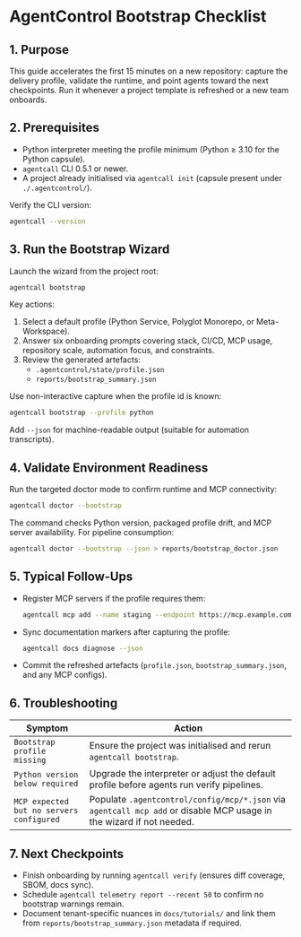 # AgentControl Bootstrap Checklist

## 1. Purpose
This guide accelerates the first 15 minutes on a new repository: capture the delivery profile, validate the runtime, and point agents toward the next checkpoints. Run it whenever a project template is refreshed or a new team onboards.

## 2. Prerequisites
- Python interpreter meeting the profile minimum (Python ≥ 3.10 for the Python capsule).
- `agentcall` CLI 0.5.1 or newer.
- A project already initialised via `agentcall init` (capsule present under `./.agentcontrol/`).

Verify the CLI version:
```bash
agentcall --version
```

## 3. Run the Bootstrap Wizard
Launch the wizard from the project root:
```bash
agentcall bootstrap
```
Key actions:
1. Select a default profile (Python Service, Polyglot Monorepo, or Meta-Workspace).
2. Answer six onboarding prompts covering stack, CI/CD, MCP usage, repository scale, automation focus, and constraints.
3. Review the generated artefacts:
   - `.agentcontrol/state/profile.json`
   - `reports/bootstrap_summary.json`

Use non-interactive capture when the profile id is known:
```bash
agentcall bootstrap --profile python
```
Add `--json` for machine-readable output (suitable for automation transcripts).

## 4. Validate Environment Readiness
Run the targeted doctor mode to confirm runtime and MCP connectivity:
```bash
agentcall doctor --bootstrap
```
The command checks Python version, packaged profile drift, and MCP server availability. For pipeline consumption:
```bash
agentcall doctor --bootstrap --json > reports/bootstrap_doctor.json
```

## 5. Typical Follow-Ups
- Register MCP servers if the profile requires them:
  ```bash
  agentcall mcp add --name staging --endpoint https://mcp.example.com
  ```
- Sync documentation markers after capturing the profile:
  ```bash
  agentcall docs diagnose --json
  ```
- Commit the refreshed artefacts (`profile.json`, `bootstrap_summary.json`, and any MCP configs).

## 6. Troubleshooting
| Symptom | Action |
| --- | --- |
| `Bootstrap profile missing` | Ensure the project was initialised and rerun `agentcall bootstrap`. |
| `Python version below required` | Upgrade the interpreter or adjust the default profile before agents run verify pipelines. |
| `MCP expected but no servers configured` | Populate `.agentcontrol/config/mcp/*.json` via `agentcall mcp add` or disable MCP usage in the wizard if not needed. |

## 7. Next Checkpoints
- Finish onboarding by running `agentcall verify` (ensures diff coverage, SBOM, docs sync).
- Schedule `agentcall telemetry report --recent 50` to confirm no bootstrap warnings remain.
- Document tenant-specific nuances in `docs/tutorials/` and link them from `reports/bootstrap_summary.json` metadata if required.
